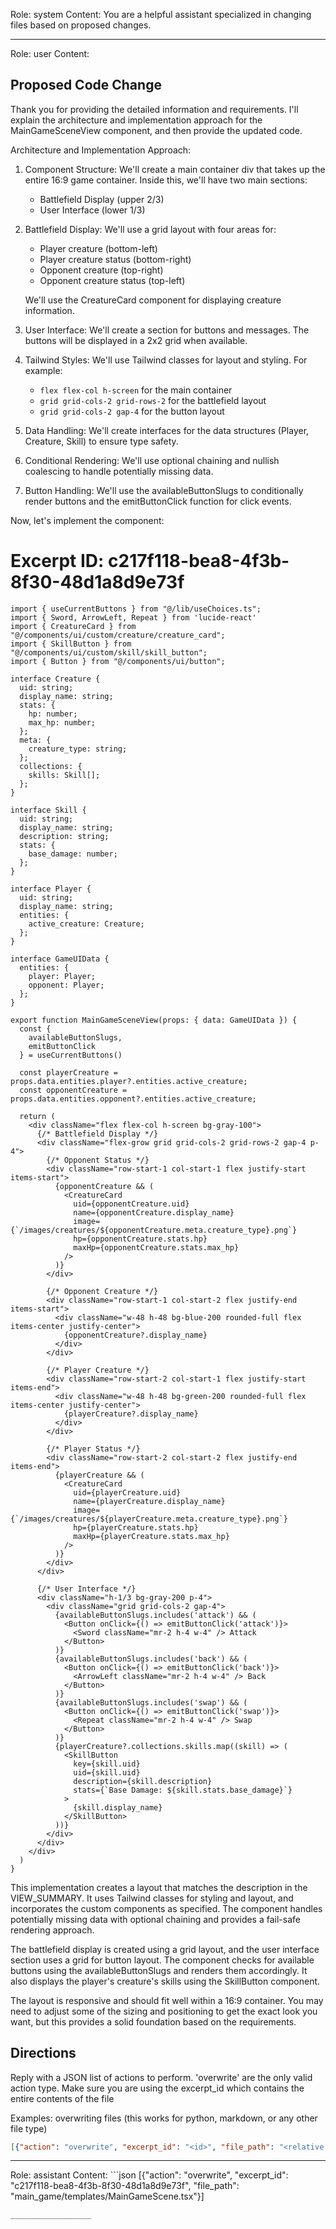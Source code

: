 Role: system
Content: You are a helpful assistant specialized in changing files based on proposed changes.
__________________
Role: user
Content: 
## Proposed Code Change
Thank you for providing the detailed information and requirements. I'll explain the architecture and implementation approach for the MainGameSceneView component, and then provide the updated code.

Architecture and Implementation Approach:

1. Component Structure:
   We'll create a main container div that takes up the entire 16:9 game container. Inside this, we'll have two main sections:
   - Battlefield Display (upper 2/3)
   - User Interface (lower 1/3)

2. Battlefield Display:
   We'll use a grid layout with four areas for:
   - Player creature (bottom-left)
   - Player creature status (bottom-right)
   - Opponent creature (top-right)
   - Opponent creature status (top-left)

   We'll use the CreatureCard component for displaying creature information.

3. User Interface:
   We'll create a section for buttons and messages. The buttons will be displayed in a 2x2 grid when available.

4. Tailwind Styles:
   We'll use Tailwind classes for layout and styling. For example:
   - `flex flex-col h-screen` for the main container
   - `grid grid-cols-2 grid-rows-2` for the battlefield layout
   - `grid grid-cols-2 gap-4` for the button layout

5. Data Handling:
   We'll create interfaces for the data structures (Player, Creature, Skill) to ensure type safety.

6. Conditional Rendering:
   We'll use optional chaining and nullish coalescing to handle potentially missing data.

7. Button Handling:
   We'll use the availableButtonSlugs to conditionally render buttons and the emitButtonClick function for click events.

Now, let's implement the component:

# Excerpt ID: c217f118-bea8-4f3b-8f30-48d1a8d9e73f
```tsx main_game/templates/MainGameScene.tsx
import { useCurrentButtons } from "@/lib/useChoices.ts";
import { Sword, ArrowLeft, Repeat } from 'lucide-react'
import { CreatureCard } from "@/components/ui/custom/creature/creature_card";
import { SkillButton } from "@/components/ui/custom/skill/skill_button";
import { Button } from "@/components/ui/button";

interface Creature {
  uid: string;
  display_name: string;
  stats: {
    hp: number;
    max_hp: number;
  };
  meta: {
    creature_type: string;
  };
  collections: {
    skills: Skill[];
  };
}

interface Skill {
  uid: string;
  display_name: string;
  description: string;
  stats: {
    base_damage: number;
  };
}

interface Player {
  uid: string;
  display_name: string;
  entities: {
    active_creature: Creature;
  };
}

interface GameUIData {
  entities: {
    player: Player;
    opponent: Player;
  };
}

export function MainGameSceneView(props: { data: GameUIData }) {
  const {
    availableButtonSlugs,
    emitButtonClick
  } = useCurrentButtons()

  const playerCreature = props.data.entities.player?.entities.active_creature;
  const opponentCreature = props.data.entities.opponent?.entities.active_creature;

  return (
    <div className="flex flex-col h-screen bg-gray-100">
      {/* Battlefield Display */}
      <div className="flex-grow grid grid-cols-2 grid-rows-2 gap-4 p-4">
        {/* Opponent Status */}
        <div className="row-start-1 col-start-1 flex justify-start items-start">
          {opponentCreature && (
            <CreatureCard
              uid={opponentCreature.uid}
              name={opponentCreature.display_name}
              image={`/images/creatures/${opponentCreature.meta.creature_type}.png`}
              hp={opponentCreature.stats.hp}
              maxHp={opponentCreature.stats.max_hp}
            />
          )}
        </div>

        {/* Opponent Creature */}
        <div className="row-start-1 col-start-2 flex justify-end items-start">
          <div className="w-48 h-48 bg-blue-200 rounded-full flex items-center justify-center">
            {opponentCreature?.display_name}
          </div>
        </div>

        {/* Player Creature */}
        <div className="row-start-2 col-start-1 flex justify-start items-end">
          <div className="w-48 h-48 bg-green-200 rounded-full flex items-center justify-center">
            {playerCreature?.display_name}
          </div>
        </div>

        {/* Player Status */}
        <div className="row-start-2 col-start-2 flex justify-end items-end">
          {playerCreature && (
            <CreatureCard
              uid={playerCreature.uid}
              name={playerCreature.display_name}
              image={`/images/creatures/${playerCreature.meta.creature_type}.png`}
              hp={playerCreature.stats.hp}
              maxHp={playerCreature.stats.max_hp}
            />
          )}
        </div>
      </div>

      {/* User Interface */}
      <div className="h-1/3 bg-gray-200 p-4">
        <div className="grid grid-cols-2 gap-4">
          {availableButtonSlugs.includes('attack') && (
            <Button onClick={() => emitButtonClick('attack')}>
              <Sword className="mr-2 h-4 w-4" /> Attack
            </Button>
          )}
          {availableButtonSlugs.includes('back') && (
            <Button onClick={() => emitButtonClick('back')}>
              <ArrowLeft className="mr-2 h-4 w-4" /> Back
            </Button>
          )}
          {availableButtonSlugs.includes('swap') && (
            <Button onClick={() => emitButtonClick('swap')}>
              <Repeat className="mr-2 h-4 w-4" /> Swap
            </Button>
          )}
          {playerCreature?.collections.skills.map((skill) => (
            <SkillButton
              key={skill.uid}
              uid={skill.uid}
              description={skill.description}
              stats={`Base Damage: ${skill.stats.base_damage}`}
            >
              {skill.display_name}
            </SkillButton>
          ))}
        </div>
      </div>
    </div>
  )
}
```

This implementation creates a layout that matches the description in the VIEW_SUMMARY. It uses Tailwind classes for styling and layout, and incorporates the custom components as specified. The component handles potentially missing data with optional chaining and provides a fail-safe rendering approach.

The battlefield display is created using a grid layout, and the user interface section uses a grid for button layout. The component checks for available buttons using the availableButtonSlugs and renders them accordingly. It also displays the player's creature's skills using the SkillButton component.

The layout is responsive and should fit well within a 16:9 container. You may need to adjust some of the sizing and positioning to get the exact look you want, but this provides a solid foundation based on the requirements.

## Directions
Reply with a JSON list of actions to perform. 'overwrite' are the only valid action type. 
Make sure you are using the excerpt_id which contains the entire contents of the file

Examples:
overwriting files (this works for python, markdown, or any other file type)
```json output_example1
[{"action": "overwrite", "excerpt_id": "<id>", "file_path": "<relative file path>"}]
```

__________________
Role: assistant
Content: ```json
[{"action": "overwrite", "excerpt_id": "c217f118-bea8-4f3b-8f30-48d1a8d9e73f", "file_path": "main_game/templates/MainGameScene.tsx"}]
```
__________________
